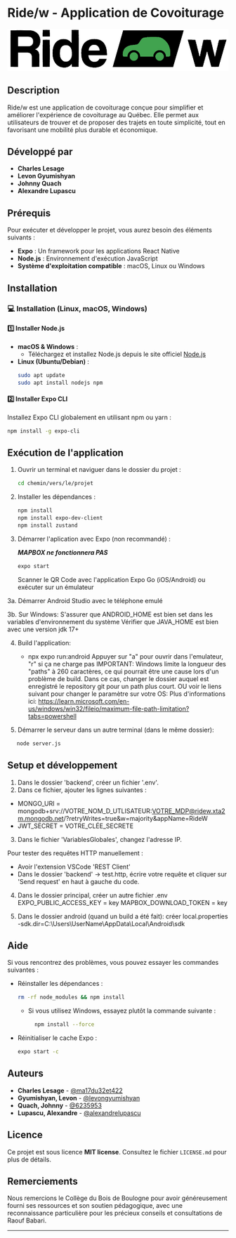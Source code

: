 # Ride/w - Application de Covoiturage

![LOGO](temp_logo.png)

## Description

Ride/w est une application de covoiturage conçue pour simplifier et améliorer l'expérience de covoiturage au Québec. Elle permet aux utilisateurs de trouver et de proposer des trajets en toute simplicité, tout en favorisant une mobilité plus durable et économique.

## Développé par

- **Charles Lesage**
- **Levon Gyumishyan**
- **Johnny Quach**
- **Alexandre Lupascu**

## Prérequis

Pour exécuter et développer le projet, vous aurez besoin des éléments suivants :

- **Expo** : Un framework pour les applications React Native
- **Node.js** : Environnement d'exécution JavaScript
- **Système d'exploitation compatible** : macOS, Linux ou Windows

## Installation

### 💻 Installation (Linux, macOS, Windows)

#### 1️⃣ Installer Node.js

- **macOS & Windows** :
  - Téléchargez et installez Node.js depuis le site officiel [Node.js](https://nodejs.org/)
- **Linux (Ubuntu/Debian)** :
  ```sh
  sudo apt update
  sudo apt install nodejs npm
  ```

#### 2️⃣ Installer Expo CLI

Installez Expo CLI globalement en utilisant npm ou yarn :
```sh
npm install -g expo-cli
```

## Exécution de l'application

1. Ouvrir un terminal et naviguer dans le dossier du projet :
   ```sh
   cd chemin/vers/le/projet
   ```
2. Installer les dépendances :
   ```sh
   npm install
   npm install expo-dev-client
   npm install zustand
   ```
3. Démarrer l'aplication avec Expo (non recommandé) :
  
    ***MAPBOX ne fonctionnera PAS***

   ```sh
   expo start
   ```
   Scanner le QR Code avec l'application Expo Go (iOS/Android) ou exécuter sur un émulateur

3a. Démarrer Android Studio avec le téléphone emulé
    
3b. Sur Windows: 
    S'assurer que ANDROID_HOME est bien set dans les variables d'environnement du système
    Vérifier que JAVA_HOME est bien avec une version jdk 17+

4. Build l'application:
   - npx expo run:android
   Appuyer sur "a" pour ouvrir dans l'emulateur, "r" si ça ne charge pas
IMPORTANT: Windows limite la longueur des "paths" à 260 caractères, ce qui pourrait être une cause lors d'un problème de build.
Dans ce cas, changer le dossier auquel est enregistré le repository git pour un path plus court. OU voir le liens suivant pour changer le paramètre sur votre OS:
Plus d'informations ici: https://learn.microsoft.com/en-us/windows/win32/fileio/maximum-file-path-limitation?tabs=powershell

6. Démarrer le serveur dans un autre terminal (dans le même dossier):
```sh
   node server.js
   ```  

## Setup et développement

1) Dans le dossier 'backend', créer un fichier '.env'.
2) Dans ce fichier, ajouter les lignes suivantes :
- MONGO_URI = mongodb+srv://VOTRE_NOM_D_UTLISATEUR:VOTRE_MDP@ridew.xta2m.mongodb.net/?retryWrites=true&w=majority&appName=RideW
- JWT_SECRET = VOTRE_CLÉE_SECRETE

3) Dans le fichier 'VariablesGlobales', changez l'adresse IP.

Pour tester des requêtes HTTP manuellement :
- Avoir l'extension VSCode 'REST Client'
- Dans le dossier 'backend' -> test.http, écrire votre requête et cliquer sur 'Send request' en haut à gauche du code.

4) Dans le dossier principal, créer un autre fichier .env
   EXPO_PUBLIC_ACCESS_KEY = key
   MAPBOX_DOWNLOAD_TOKEN = key

5) Dans le dossier android (quand un build a été fait):
   créer local.properties
   -sdk.dir=C:\\Users\\UserName\\AppData\\Local\\Android\\sdk
   
## Aide

Si vous rencontrez des problèmes, vous pouvez essayer les commandes suivantes :

- Réinstaller les dépendances :
  ```sh
  rm -rf node_modules && npm install
  ```
   * Si vous utilisez Windows, essayez plutôt la commande suivante :
      ``` sh
        npm install --force
      ```
- Réinitialiser le cache Expo :
  ```sh
  expo start -c
  ```

## Auteurs

- **Charles Lesage** - [@ma17du32et422](https://github.com/ma17du32et422)
- **Gyumishyan, Levon** - [@levongyumishyan](https://github.com/levongyumishyan)
- **Quach, Johnny** - [@6235953](https://github.com/6235953)
- **Lupascu, Alexandre** - [@alexandrelupascu](https://github.com/alexandrelupascu)

## Licence

Ce projet est sous licence **MIT license**. Consultez le fichier `LICENSE.md` pour plus de détails.

## Remerciements

Nous remercions le Collège du Bois de Boulogne pour avoir généreusement fourni ses ressources et son soutien pédagogique, avec une reconnaissance particulière pour les précieux conseils et consultations de Raouf Babari.

---

